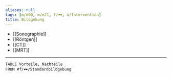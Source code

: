 ```yaml
---
aliases: null
tags: [m/m00, m/m21, f/🕶️, a/Intervention]
title: Bildgebung
---
```

- [[Sonographie]]
- [[Röntgen]]
- [[CT]]
- [[MRT]]
---
```dataview
TABLE Vorteile, Nachteile
FROM #f/🕶️/Standardbildgebung 
```